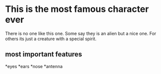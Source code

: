 
# This is the most famous character ever  
There is no one like this one. Some say they is an alien but a nice one.
For others its just a creature with a special spirit.

## most important features
*eyes
*ears
*nose
*antenna


